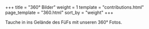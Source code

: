 +++
title = "360° Bilder"
weight = 1
template = "contributions.html"
page_template = "360.html"
sort_by = "weight"
+++

Tauche in ins Gelände des FüFs mit unseren 360° Fotos.
